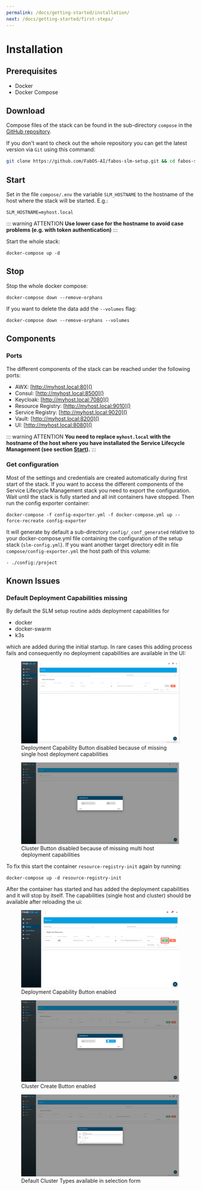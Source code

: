 ```yaml
---
permalink: /docs/getting-started/installation/
next: /docs/getting-started/first-steps/
---
```


# Installation

## Prerequisites
* Docker
* Docker Compose

## Download
Compose files of the stack can be found in the sub-directory `compose` in the [GitHub repository](https://github.com/FabOS-AI/fabos-slm-setup).

If you don't want to check out the whole repository you can get the latest version via `Git` using this command:
```sh
git clone https://github.com/FabOS-AI/fabos-slm-setup.git && cd fabos-slm-setup/compose
```

<div id="start"></div>

## Start

Set in the file `compose/.env` the variable `SLM_HOSTNAME` to the hostname of the host where the stack will be started. E.g.:
```
SLM_HOSTNAME=myhost.local
```

::: warning ATTENTION
**Use lower case for the hostname to avoid case problems (e.g. with token authentication)**
:::

Start the whole stack:
```
docker-compose up -d
```

## Stop
Stop the whole docker compose:
```
docker-compose down --remove-orphans
```
If you want to delete the data add the `--volumes` flag:
```
docker-compose down --remove-orphans --volumes
```

## Components

### Ports
The different components of the stack can be reached under the following ports:
* AWX: [http://myhost.local:80]()
* Consul: [http://myhost.local:8500]()
* Keycloak: [http://myhost.local:7080]()
* Resource Registry: [http://myhost.local:9010]()
* Service Registry: [http://myhost.local:9020]()
* Vault: [http://myhost.local:8200]()
* UI: [http://myhost.local:8080]()

::: warning ATTENTION
**You need to replace `myhost.local` with the hostname of the host where you have installated the Service Lifecycle Management (see section [Start](#start)).**
:::

### Get configuration

Most of the settings and credentials are created automatically during first start of the stack. If you want to access the different components of the Service Lifecycle Management stack you need to export the configuration. Wait until the stack is fully started and all init containers have stopped. Then run the config exporter container:
```
docker-compose -f config-exporter.yml -f docker-compose.yml up --force-recreate config-exporter
```

It will generate by default a sub-directory `config/_conf_generated` relative to your docker-compose.yml file containing 
the configuration of the setup stack (`slm-config.yml`). If you want another target directory edit in file `compose/config-exporter.yml` 
the host path of this volume:
```
- ./config:/project
```

## Known Issues

### Default Deployment Capabilities missing

By default the SLM setup routine adds deployment capabilities for

- docker
- docker-swarm
- k3s

which are added during the initial startup. In rare cases this adding process fails and consequently no deployment 
capabilities are available in the UI:

<figure>
    <img src="/img/figures/installation/known-issues-missing-dcs-dc-button-disabled.png">
    <figcaption>Deployment Capability Button disabled because of missing single host deployment capabilities</figcaption>
</figure>

<figure>
    <img src="/img/figures/installation/known-issues-missing-dcs-cluster-button-disabled.png">
    <figcaption>Cluster Button disabled because of missing multi host deployment capabilities</figcaption>
</figure>

To fix this start the container `resource-registry-init` again by running:

```
docker-compose up -d resource-registry-init
```

After the container has started and has added the deployment capabilities and it will stop by itself. The capabilities (single 
host and cluster) should be available after reloading the ui:

<figure>
    <img src="/img/figures/installation/known-issues-missing-dcs-dc-button-enabled.png">
    <figcaption>Deployment Capability Button enabled</figcaption>
</figure>

<figure>
    <img src="/img/figures/installation/known-issues-missing-dcs-cluster-button-enabled.png">
    <figcaption>Cluster Create Button enabled</figcaption>
</figure>

<figure>
    <img src="/img/figures/installation/known-issues-missing-dcs-cluster-types-available.png">
    <figcaption>Default Cluster Types available in selection form</figcaption>
</figure>

